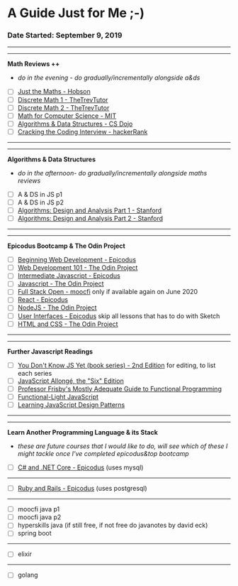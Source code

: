 # A Guide Just for Me ;-)
### Date Started: September 9, 2019
---
---
**Math Reviews ++**
- _do in the evening - do gradually/incrementally alongside a&ds_
- [ ]  [Just the Maths - Hobson](https://archive.uea.ac.uk/jtm/contents.htm) 
- [ ]  [Discrete Math 1 - TheTrevTutor](https://www.youtube.com/playlist?list=PLDDGPdw7e6Ag1EIznZ-m-qXu4XX3A0cIz)
- [ ]  [Discrete Math 2 - TheTrevTutor](https://www.youtube.com/playlist?list=PLDDGPdw7e6Aj0amDsYInT_8p6xTSTGEi2)
- [ ]  [Math for Computer Science - MIT](https://www.youtube.com/playlist?list=PLUl4u3cNGP60UlabZBeeqOuoLuj_KNphQ)
- [ ]  [Algorithms & Data Structures - CS Dojo](https://www.youtube.com/playlist?list=PLBZBJbE_rGRV8D7XZ08LK6z-4zPoWzu5H)
- [ ]  [Cracking the Coding Interview - hackerRank](https://www.youtube.com/playlist?list=PLOuZYwbmgZWXvkghUyMLdI90IwxbNCiWK)
---
---
**Algorithms & Data Structures**
- _do in the afternoon- do gradually/incrementally alongside maths reviews_
- [ ]  A & DS in JS p1
- [ ]  A & DS in JS p2
- [ ]  [Algorithms: Design and Analysis Part 1 - Stanford](https://lagunita.stanford.edu/courses/course-v1:Engineering+Algorithms1+SelfPaced/about)
- [ ]  [Algorithms: Design and Analysis Part 2 - Stanford](https://lagunita.stanford.edu/courses/course-v1:Engineering+Algorithms2+SelfPaced/about)
---
---
**Epicodus Bootcamp & The Odin Project**
- [ ]  [Beginning Web Development - Epicodus](https://www.learnhowtoprogram.com/introduction-to-programming) 
- [ ]  [Web Development 101 - The Odin Project](https://www.theodinproject.com/courses/web-development-101) 
- [ ]  [Intermediate Javascript - Epicodus](https://www.learnhowtoprogram.com/intermediate-javascript) 
- [ ]  [Javascript - The Odin Project](https://www.theodinproject.com/courses/javascript) 
- [ ]  [Full Stack Open - moocfi](https://www.mooc.fi/en/) only if available again on June 2020
- [ ]  [React - Epicodus](https://www.learnhowtoprogram.com/react)
- [ ]  [NodeJS - The Odin Project](https://www.theodinproject.com/courses/nodejs)
- [ ]  [User Interfaces - Epicodus](https://www.learnhowtoprogram.com/user-interfaces) skip all lessons that has to do with Sketch
- [ ]  [HTML and CSS - The Odin Project](https://www.theodinproject.com/courses/html5-and-css3)
---
---
**Further Javascript Readings**
- [ ]  [You Don't Know JS Yet (book series) - 2nd Edition](https://github.com/getify/You-Dont-Know-JS/tree/2nd-ed) for editing, to list each series
- [ ]  [JavaScript Allongé, the "Six" Edition](https://leanpub.com/javascriptallongesix/read)
- [ ]  [Professor Frisby's Mostly Adequate Guide to Functional Programming](https://mostly-adequate.gitbooks.io/mostly-adequate-guide/)
- [ ]  [Functional-Light JavaScript](https://github.com/getify/Functional-Light-JS)
- [ ]  [Learning JavaScript Design Patterns](https://addyosmani.com/resources/essentialjsdesignpatterns/book/)
---
---
**Learn Another Programming Language & its Stack**
- _these are future courses that I would like to do, will see which of these I might tackle once I've completed epicodus&top bootcamp_
- [ ]  [C# and .NET Core - Epicodus](https://www.learnhowtoprogram.com/c-and-net) (uses mysql)
---
- [ ]  [Ruby and Rails - Epicodus](https://www.learnhowtoprogram.com/ruby-and-rails) (uses postgresql)

---
- [ ]  moocfi java p1
- [ ]  moocfi java p2
- [ ]  hyperskills java (if still free, if not free do javanotes by david eck)
- [ ]  spring boot
---
- [ ]  elixir
---
- [ ]  golang

